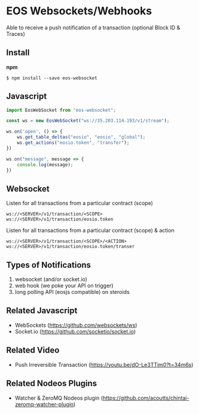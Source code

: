 # EOS Websockets/Webhooks

Able to receive a push notification of a transaction (optional Block ID & Traces)

## Install

**npm**

```
$ npm install --save eos-websocket
```

## Javascript

```javascript
import EosWebSocket from "eos-websocket";

const ws = new EosWebSocket("ws://35.203.114.193/v1/stream");

ws.on('open', () => {
    ws.get_table_deltas("eosio", "eosio", "global");
    ws.get_actions("eosio.token", "transfer");
})

ws.on("message", message => {
    console.log(message);
})
```

## Websocket

Listen for all transactions from a particular contract (scope)

```
ws://<SERVER>/v1/transaction/<SCOPE>
ws://<SERVER>/v1/transaction/eosio.token
```

Listen for all transactions from a particular contract (scope) & action

```
ws://<SERVER>/v1/transaction/<SCOPE>/<ACTION>
ws://<SERVER>/v1/transaction/eosio.token/transer
```

## Types of Notifications

1) websocket (and/or socket.io)
2) web hook (we poke your API on trigger)
3) long polling API (eosjs compatible) on steroids

## Related Javascript

- WebSockets (https://github.com/websockets/ws)
- Socket.io (https://github.com/socketio/socket.io)

## Related Video

- Push Irreversible Transaction (https://youtu.be/dO-Le3TTim0?t=34m6s)

## Related Nodeos Plugins

- Watcher & ZeroMQ Nodeos plugin (https://github.com/acoutts/chintai-zeromq-watcher-plugin)
